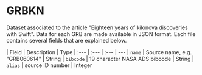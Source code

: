 # GRBKN
Dataset associated to the article "Eighteen years of kilonova discoveries with Swift". Data for each GRB are made available in JSON format. Each file contains several fields that are explained below.

| Field | Description | Type 
| :--- | :--- | :--- | ---
| `name` | Source name, e.g. "GRB060614" | String 
| `bibcode` | 19 character NASA ADS bibcode | String 
| `alias` | source ID number  | Integer 


